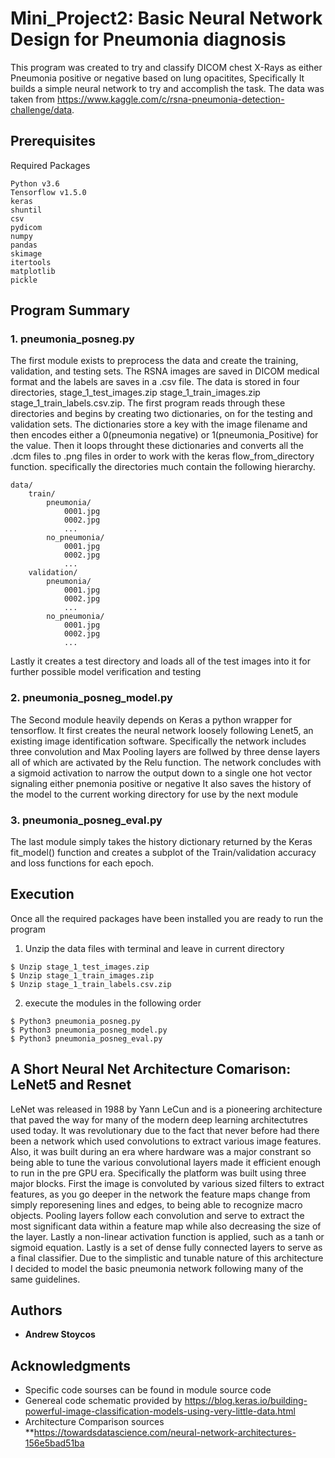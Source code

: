 # Mini_Project2: Basic Neural Network Design for Pneumonia diagnosis   


This program was created to try and classify DICOM chest X-Rays as either Pneumonia positive or negative based on lung opacitites, 
Specifically It builds a simple neural network to try and accomplish the task. The data was taken from https://www.kaggle.com/c/rsna-pneumonia-detection-challenge/data. 


## Prerequisites

Required Packages 

```
Python v3.6
Tensorflow v1.5.0
keras 
shuntil 
csv
pydicom 
numpy 
pandas
skimage
itertools
matplotlib
pickle

```

## Program Summary 

### 1. pneumonia_posneg.py

The first module exists to preprocess the data and create the training, validation, and testing sets.  The RSNA images are saved in DICOM
medical format and the labels are saves in a .csv file. The data is stored in four directories, stage_1_test_images.zip stage_1_train_images.zip stage_1_train_labels.csv.zip. The first program 
reads through these directories and begins by creating two dictionaries, on for the testing and validation sets. The dictionaries store a key with the image filename and 
then encodes either a 0(pneumonia negative) or 1(pneumonia_Positive) for the value.  Then it loops throught these dictionaries and converts all the .dcm files to .png files in order to 
work with the keras flow_from_directory function. specifically the directories much contain the following hierarchy. 
```
data/
    train/
        pneumonia/
            0001.jpg
            0002.jpg
            ...
        no_pneumonia/
            0001.jpg
            0002.jpg
            ...
    validation/
        pneumonia/
            0001.jpg
            0002.jpg
            ...
        no_pneumonia/
            0001.jpg
            0002.jpg
            ...
```
Lastly it creates a test directory and loads all of the test images into it for further possible model verification and testing

### 2. pneumonia_posneg_model.py

The Second module heavily depends on Keras a python wrapper for tensorflow. It first creates the neural network loosely following Lenet5, an existing 
image identification software. Specifically the network includes three convolution and Max Pooling layers are follwed by three dense layers all of which are activated by the Relu function. 
The network concludes with a sigmoid activation to narrow the output down to a single one hot vector signaling either pnemonia positive or negative
It also saves the history of the model to the current working directory for use by the next module 

### 3. pneumonia_posneg_eval.py

The last module simply takes the history dictionary returned by the Keras fit_model() function and creates a subplot of the Train/validation accuracy
and loss functions for each epoch. 


## Execution 

Once all the required packages have been installed you are ready to run the program 
1. Unzip the data files with terminal and leave in current directory 

```
$ Unzip stage_1_test_images.zip
$ Unzip	stage_1_train_images.zip
$ Unzip	stage_1_train_labels.csv.zip
```
2. execute the modules in the following order 

```
$ Python3 pneumonia_posneg.py
$ Python3 pneumonia_posneg_model.py
$ Python3 pneumonia_posneg_eval.py
```

## A Short Neural Net Architecture Comarison: LeNet5 and Resnet 
LeNet was released in 1988 by Yann LeCun and is a pioneering architecture that paved the way for many of the modern deep learning architectutres used today. It was revolutionary due to the fact that never before had there been a network which used convolutions to extract various image features.  Also, it was built during an era where hardware was a major constrant so being able to tune the various convolutional layers made it efficient enough to run in the pre GPU era.  Specifically the platform was built using three major blocks. First the image is convoluted by various sized filters to extract features, as you go deeper in the network the feature maps change from simply reporesening lines and edges, to being able to recognize macro objects.  Pooling layers follow each convolution and serve to extract the most significant data within a feature map while also decreasing the size of the layer.  Lastly a non-linear activation function is applied, such as a tanh or sigmoid equation. Lastly is a set of dense fully connected layers to serve as a final classifier. Due to the simplistic and tunable nature of this architecture I decided to model the basic pneumonia network following many of the same guidelines.   


## Authors

* **Andrew Stoycos** 

## Acknowledgments

* Specific code sourses can be found in module source code 
* Genereal code schematic provided by https://blog.keras.io/building-powerful-image-classification-models-using-very-little-data.html
* Architecture Comparison sources 
**https://towardsdatascience.com/neural-network-architectures-156e5bad51ba


